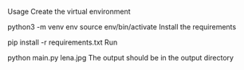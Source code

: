 Usage
Create the virtual environment

python3 -m venv env
source env/bin/activate
Install the requirements

pip install -r requirements.txt
Run

python main.py lena.jpg
The output should be in the output directory
